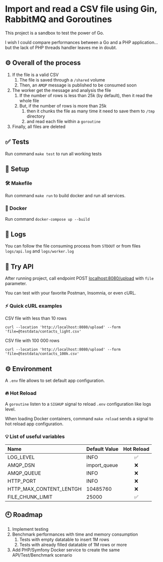 # Import and read a CSV file using Gin, RabbitMQ and Goroutines
This project is a sandbox to test the power of Go.

I wish I could compare performances between a Go and a PHP application... but the lack of PHP threads handler leaves me in doubt.

## ⚙️ Overall of the process
1. If the file is a valid CSV
    1. The file is saved through a `/shared` volume
    2. Then, an `AMQP` message is published to be consumed soon
2. The worker get the message and analysis the file
    1. If the number of rows is less than 25k (by default), then it read the whole file
    2. But, if the number of rows is more than 25k
        1. then it chunks the file as many time it need to save them to `/tmp` directory
        2. and read each file within a `goroutine`
3. Finally, all files are deleted

## ✅ Tests
Run command `make test` to run all working tests

## 🚀 Setup
### 🛠️ Makefile
Run command `make run` to build docker and run all services.

### 🐳 Docker
Run command `docker-compose up --build`

## 📂 Logs
You can follow the file consuming process from `STDOUT` or from files `logs/api.log` and `logs/worker.log`

## 🧪 Try API
After running project, call endpoint POST [localhost:8080/upload](http://localhost:8080/upload) with `file` parameter.

You can test with your favorite Postman, Insomnia, or even cURL.

### ⚡ Quick cURL examples
CSV file with less than 10 rows
``` 
curl --location 'http://localhost:8080/upload' --form 'file=@testdata/contacts_light.csv'
```

CSV file with 100 000 rows
``` 
curl --location 'http://localhost:8080/upload' --form 'file=@testdata/contacts_100k.csv'
```

## ⚙️ Environment
A `.env` file allows to set default app configuration.

### 🔥 Hot Reload
A `goroutine` listen to a `SIGHUP` signal to reload `.env` configuration like logs level.

When loading Docker containers, command `make reload` sends a signal to hot reload app configuration.

### 💡 List of useful variables

| Name                    | Default Value | Hot Reload          |
| :---------------------- | :-----------  | :-----------------: |
| LOG_LEVEL               |  INFO         |         ✅          |
| AMQP_DSN                |  import_queue |         ❌          |
| AMQP_QUEUE              |  INFO         |         ❌          |
| HTTP_PORT               |  INFO         |         ❌          |
| HTTP_MAX_CONTENT_LENTGH | 10485760      |         ❌          |
| FILE_CHUNK_LIMIT        | 25000         |         ✅          |


## 🕙 Roadmap
1. Implement testing
2. Benchmark performances with time and memory consumption
    1. Tests with empty datatable to insert 1M rows
    2. Tests with already filled datatable of 1M rows or more
3. Add PHP/Symfony Docker service to create the same API/Test/Benchmark scenario

